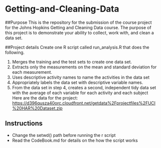# Getting-and-Cleaning-Data
##Purpose
This is the repository for the submission of the course project for the Johns Hopkins Getting and Cleaning Data course.
The purpose of this project is to demonstrate your ability to collect, work with, and clean a data set. 

##Project details
Create one R script called run_analysis.R that does the following. 
1. Merges the training and the test sets to create one data set.
2. Extracts only the measurements on the mean and standard deviation for each measurement. 
3. Uses descriptive activity names to name the activities in the data set
4. Appropriately labels the data set with descriptive variable names. 
5. From the data set in step 4, creates a second, independent tidy data set with the average of each variable for each activity and each subject
Here are the data for the project: 
https://d396qusza40orc.cloudfront.net/getdata%2Fprojectfiles%2FUCI%20HAR%20Dataset.zip 
## Instructions
- Change the setwd() path before running the r script
- Read the CodeBook.md for details on the how the script works
